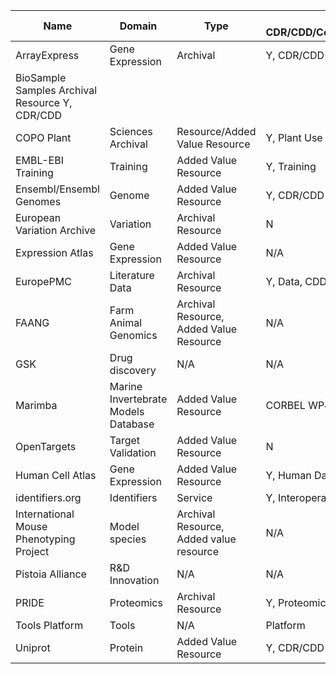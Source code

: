 | Name | Domain | Type | ELIXIR CDR/CDD/Community/Platform |
| ---- | ------ | ---- | --------------------------------- | 
| ArrayExpress | Gene Expression | Archival | Y, CDR/CDD |
| BioSample Samples Archival Resource Y, CDR/CDD
| COPO Plant |  Sciences Archival | Resource/Added Value Resource | Y, Plant Use Case
| EMBL-EBI Training | Training | Added Value Resource | Y, Training |
| Ensembl/Ensembl Genomes | Genome | Added Value Resource | Y, CDR/CDD | 
| European Variation Archive | Variation | Archival Resource | N | 
| Expression Atlas | Gene Expression | Added Value Resource | N/A | 
| EuropePMC| Literature Data | Archival Resource | Y, Data, CDD/CDR | 
| FAANG | Farm Animal Genomics | Archival Resource, Added Value Resource | N/A | 
| GSK | Drug discovery | N/A | N/A | 
| Marimba | Marine Invertebrate Models Database | Added Value Resource | CORBEL WP4 use-case | 
| OpenTargets | Target Validation | Added Value Resource | N | 
| Human Cell Atlas | Gene Expression | Added Value Resource | Y, Human Data Community | 
| identifiers.org | Identifiers | Service | Y, Interoperability | 
| International Mouse Phenotyping Project | Model species | Archival Resource, Added value resource | N/A | 
| Pistoia Alliance | R&D Innovation | N/A | N/A | 
| PRIDE | Proteomics | Archival Resource | Y, Proteomics | 
| Tools Platform | Tools | N/A | Platform | 
| Uniprot | Protein | Added Value Resource | Y, CDR/CDD | 
 
